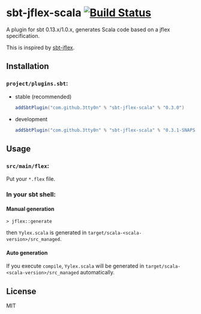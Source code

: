 # sbt-jflex-scala [![Build Status](https://travis-ci.org/3tty0n/sbt-jflex-scala.svg?branch=master)](https://travis-ci.org/3tty0n/sbt-jflex-scala)

A plugin for sbt 0.13.x/1.0.x, generates Scala code based on a jflex specification.

This is inspired by [sbt-jflex](https://github.com/dlwh/sbt-jflex).

## Installation

### `project/plugins.sbt`:

- stable (recommended)

  ```scala
  addSbtPlugin("com.github.3tty0n" % "sbt-jflex-scala" % "0.3.0")
  ```
- development

  ```scala
  addSbtPlugin("com.github.3tty0n" % "sbt-jflex-scala" % "0.3.1-SNAPSHOT")
  ```

## Usage

### `src/main/flex`:

Put your `*.flex` file.

### In your sbt shell:

#### Manual generation

```
> jflex::generate
```

then `Yylex.scala` is generated in `target/scala-<scala-version>/src_managed`.

#### Auto generation

If you execute `compile`, `Yylex.scala` will be generated in `target/scala-<scala-version>/src_managed` automatically.

## License

MIT
